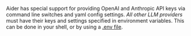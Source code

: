 Aider has special support for providing
OpenAI and Anthropic API keys
via command line switches and yaml config settings.
*All other LLM providers* must 
have their keys and settings 
specified in environment variables.
This can be done in your shell, 
or by using a 
[.env file](/docs/config/dotenv.html).
